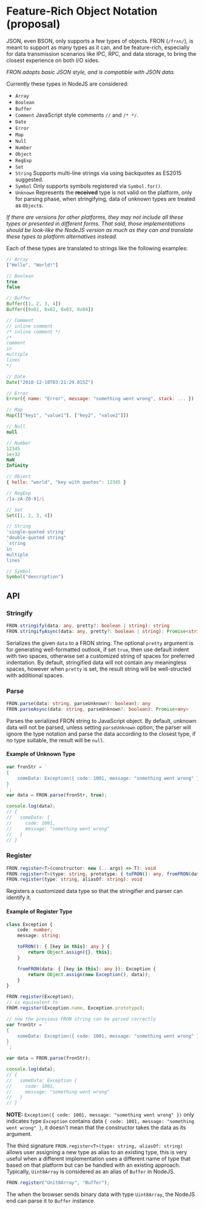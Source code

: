 # Feature-Rich Object Notation (proposal)

JSON, even BSON, only supports a few types of objects. FRON (`/frʌn/`), is meant
to support as many types as it can, and be feature-rich, especially for data 
transmission scenarios like IPC, RPC, and data storage, to bring the closest 
experience on both I/O sides.

*FRON adopts basic JSON style, and is compatible with JSON data.*

Currently these types in NodeJS are considered:

- `Array`
- `Boolean`
- `Buffer`
- `Comment` JavaScript style comments `//` and `/* */`.
- `Date`
- `Error`
- `Map`
- `Null`
- `Number`
- `Object`
- `RegExp`
- `Set`
- `String` Supports multi-line strings via using backquotes as ES2015 suggested.
- `Symbol` Only supports symbols registered via `Symbol.for()`.
- `Unknown` Represents the **received** type is not valid on the platform, only 
    for parsing phase, when stringifying, data of unknown types are treated as
    `Object`s.

*If there are versions for other platforms, they may not include all these types*
*or presented in different forms. That said, those implementations should be*
*look-like the NodeJS version as much as they can and translate these types to*
*platform alternatives instead.*

Each of these types are translated to strings like the following examples:

```javascript
// Array
["Hello", "World!"]

// Boolean
true
false

// Buffer
Buffer([1, 2, 3, 4])
Buffer([0x01, 0x02, 0x03, 0x04])

// Comment
// inline comment
/* inline comment */
/*
comment
in
multiple
lines
*/

// Date
Date("2018-12-10T03:21:29.015Z")

// Error
Error({ name: "Error", message: "something went wrong", stack: ... })

// Map
Map([["key1", "value1"], ["key2", "value2"]])

// Null
null

// Number
12345
1e+32
NaN
Infinity

// Object
{ hello: "world", "key with quotes": 12345 }

// RegExp
/[a-zA-Z0-9]/i

// Set
Set([1, 2, 3, 4])

// String
'single-quoted string'
"double-quoted string"
`string
in
multiple
lines`

// Symbol
Symbol("description")
```

## API

### Stringify

```typescript
FRON.stringify(data: any, pretty?: boolean | string): string
FRON.stringifyAsync(data: any, pretty?: boolean | string): Promise<string>
```

Serializes the given `data` to a FRON string. The optional `pretty` argument is 
for generating well-formatted outlook, if set `true`, then use default indent 
with two spaces, otherwise set a customized string of spaces for preferred 
indentation. By default, stringified data will not contain any meaningless 
spaces, however when `pretty` is set, the result string will be well-structed 
with additional spaces.

### Parse

```typescript
FRON.parse(data: string, parseUnknown?: boolean): any
FRON.parseAsync(data: string, parseUnknown?: boolean): Promise<any>
```

Parses the serialized FRON string to JavaScript object. By default, unknown data
will not be parsed, unless setting `parseUnknown` option, the parser will ignore
the type notation and parse the data according to the closest type, if no type 
suitable, the result will be `null`.

#### Example of Unknown Type

```javascript
var fronStr = `
{
    someData: Exception({ code: 1001, message: "something went wrong" })
}
`;
var data = FRON.parse(fronStr, true);

console.log(data);
// {
//   someData: {
//     code: 1001,
//     message: "something went wrong"
//   }
// }
```

### Register

```typescript
FRON.register<T>(constructor: new (...args) => T): void
FRON.register<T>(type: string, prototype: { toFRON(): any, fromFRON(data: any): T }): void
FRON.register(type: string, aliasOf: string): void
```

Registers a customized data type so that the stringifier and parser can identify
it.

#### Example of Register Type

```typescript
class Exception {
    code: number;
    message: string;

    toFRON(): { [key in this]: any } {
        return Object.assign({}, this};
    }

    fromFRON(data: { [key in this]: any }): Exception {
        return Object.assign(new Exception(), data));
    }
}

FRON.register(Exception);
// is equivalent to
FROM.register(Exception.name, Exception.prototype);

// now the previous FRON string can be parsed correctly
var fronStr = `
{
    someData: Exception({ code: 1001, message: "something went wrong" })
}
`;

var data = FRON.parse(fronStr);

console.log(data);
// {
//   someData: Exception {
//     code: 1001,
//     message: "something went wrong"
//   }
// }
```

**NOTE:** `Exception({ code: 1001, message: "something went wrong" })` only 
indicates type `Exception` contains data 
`{ code: 1001, message: "something went wrong" }`, it doesn't mean that the
constructor takes the data as its argument.

The third signature `FRON.register<T>(type: string, aliasOf: string)` allows 
user assigning a new type as alias to an existing type, this is very useful when
a different implementation uses a different name of type that based on that 
platform but can be handled with an existing approach. Typically, `Uint8Array` 
is considered as an alias of `Buffer` in NodeJS.

```javascript
FRON.register("Unit8Array", "Buffer");
```

The when the browser sends binary data with type `Uint8Array`, the NodeJS end 
can parse it to `Buffer` instance.